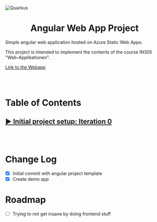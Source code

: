 ![Quarkus](https://d585tldpucybw.cloudfront.net/sfimages/default-source/blogs/templates/angulart2-light-1200x303.png?sfvrsn=4af99b70_4)

<h1 align="center">Angular Web App Project</h1>

Simple angular web application hosted on Azure Static Web Apps.

This project is intended to implement the contents of the course IN305 "Web-Applikationen".

[Link to the Webapp](https://angular-blog-app-andres-soria.web.app/)

<br>
<br>

# Table of Contents

## [► Initial project setup: Iteration 0](readme-pages/SETUP.md)

<!-- ## [► Run tests](readme-pages/Testing.md) -->

<br>
<br>

# Change Log

- [x] Initial commit with angular project template
- [x] Create demo app

# Roadmap

- [ ] Trying to not get insane by doing frontend stuff
